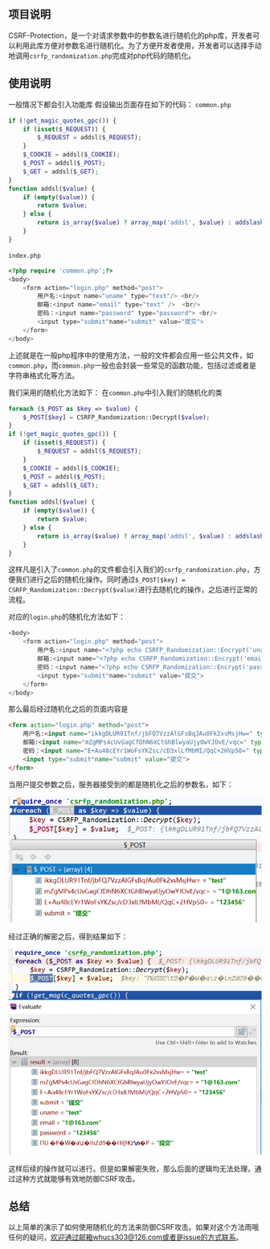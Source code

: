 ## 项目说明
CSRF-Protection，是一个对请求参数中的参数名进行随机化的php库，开发者可以利用此库方便对参数名进行随机化。为了方便开发者使用，开发者可以选择手动地调用`csrfp_randomization.php`完成对php代码的随机化。

## 使用说明
一般情况下都会引入功能库
假设输出页面存在如下的代码：
`common.php`
```PHP
if (!get_magic_quotes_gpc()) {
    if (isset($_REQUEST)) {
        $_REQUEST = addsl($_REQUEST);
    }
    $_COOKIE = addsl($_COOKIE);
    $_POST = addsl($_POST);
    $_GET = addsl($_GET);
}
function addsl($value) {
    if (empty($value)) {
        return $value;
    } else {
        return is_array($value) ? array_map('addsl', $value) : addslashes($value);
    }
}
```
`index.php`
```PHP
<?php require 'common.php';?>
<body>
    <form action="login.php" method="post">
        用户名:<input name="uname" type="text"/> <br/>
        邮箱:<input name="email" type="text" />  <br/>
        密码：<input name="password" type="password"> <br/>
        <input type="submit"name="submit" value="提交">
    </form>
</body>
```
上述就是在一般php程序中的使用方法，一般的文件都会应用一些公共文件，如`common.php`，而`common.php`一般也会封装一些常见的函数功能，包括过滤或者是字符串格式化等方法。

我们采用的随机化方法如下：
在`common.php`中引入我们的随机化的类
```PHP
foreach ($_POST as $key => $value) {
    $_POST[$key] = CSRFP_Randomization::Decrypt($value);
}
if (!get_magic_quotes_gpc()) {
    if (isset($_REQUEST)) {
        $_REQUEST = addsl($_REQUEST);
    }
    $_COOKIE = addsl($_COOKIE);
    $_POST = addsl($_POST);
    $_GET = addsl($_GET);
}
function addsl($value) {
    if (empty($value)) {
        return $value;
    } else {
        return is_array($value) ? array_map('addsl', $value) : addslashes($value);
    }
}
```
这样凡是引入了`common.php`的文件都会引入我们的`csrfp_randomization.php`，方便我们进行之后的随机化操作。同时通过`$_POST[$key] = CSRFP_Randomization::Decrypt($value)`进行去随机化的操作，之后进行正常的流程。

对应的`login.php`的随机化方法如下：
```PHP
<body>
    <form action="login.php" method="post">
        用户名:<input name="<?php echo CSRFP_Randomization::Encrypt('uname')?>" type="text"/> <br/>
        邮箱:<input name="<?php echo CSRFP_Randomization::Encrypt('email')?>" type="text" />  <br/>
        密码：<input name="<?php echo CSRFP_Randomization::Encrypt('password')?>" type="password"> <br/>
        <input type="submit"name="submit" value="提交">
    </form>
</body>
```

那么最后经过随机化之后的页面内容是
```html
<form action="login.php" method="post">
    用户名:<input name="ikkgDLUR91Tnf/jbFQ7VzzAlGFsBqJAu0Fk2xsMsjHw=" type="text"/> <br/>
    邮箱:<input name="mZgMPs4cUvGagCfDhN6XCtGhBlwyaUjyOwYJOvE/vqc=" type="text" />  <br/>
    密码：<input name="E+Au48cEYr1WoFsYKZsc/cD3xlLfMbMI/QqC+2HVp50=" type="password"> <br/>
    <input type="submit"name="submit" value="提交">
</form>
```

当用户提交参数之后，服务器接受到的都是随机化之后的参数名，如下：

![](img/1.png)

经过正确的解密之后，得到结果如下：

![](img/2.png)

这样后续的操作就可以进行。但是如果解密失败，那么后面的逻辑均无法处理，通过这种方式就能够有效地防御CSRF攻击。

## 总结
以上简单的演示了如何使用随机化的方法来防御CSRF攻击。如果对这个方法雨哦任何的疑问，欢迎通过邮箱whucs303@126.com或者是issue的方式联系。